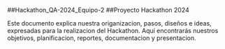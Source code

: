 ##Hackathon_QA-2024_Equipo-2
##Proyecto Hackathon 2024

Este documento explica nuestra origanizacion, pasos, diseños e ideas, expresadas para la realizacion del Hackathon.
Aquí encontrarás nuestros objetivos, planificacion, reportes, documentacion y presentacion.


